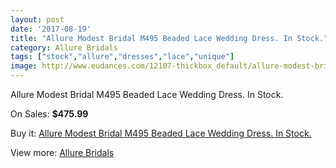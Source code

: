 ```yaml
---
layout: post
date: '2017-08-19'
title: "Allure Modest Bridal M495 Beaded Lace Wedding Dress. In Stock."
category: Allure Bridals
tags: ["stock","allure","dresses","lace","unique"]
image: http://www.eudances.com/12107-thickbox_default/allure-modest-bridal-m495-beaded-lace-wedding-dress-in-stock.jpg
---
```

Allure Modest Bridal M495 Beaded Lace Wedding Dress. In Stock.

On Sales: **$475.99**
<a href="https://www.eudances.com/en/allure-bridals/3782-allure-modest-bridal-m495-beaded-lace-wedding-dress-in-stock.html"><amp-img layout="responsive" width="600" height="600" src="//www.eudances.com/12107-thickbox_default/allure-modest-bridal-m495-beaded-lace-wedding-dress-in-stock.jpg" alt="Allure Modest Bridal M495 Beaded Lace Wedding Dress. In Stock. 0" /></a>
<a href="https://www.eudances.com/en/allure-bridals/3782-allure-modest-bridal-m495-beaded-lace-wedding-dress-in-stock.html"><amp-img layout="responsive" width="600" height="600" src="//www.eudances.com/12109-thickbox_default/allure-modest-bridal-m495-beaded-lace-wedding-dress-in-stock.jpg" alt="Allure Modest Bridal M495 Beaded Lace Wedding Dress. In Stock. 1" /></a>
<a href="https://www.eudances.com/en/allure-bridals/3782-allure-modest-bridal-m495-beaded-lace-wedding-dress-in-stock.html"><amp-img layout="responsive" width="600" height="600" src="//www.eudances.com/12108-thickbox_default/allure-modest-bridal-m495-beaded-lace-wedding-dress-in-stock.jpg" alt="Allure Modest Bridal M495 Beaded Lace Wedding Dress. In Stock. 2" /></a>

Buy it: [Allure Modest Bridal M495 Beaded Lace Wedding Dress. In Stock.](https://www.eudances.com/en/allure-bridals/3782-allure-modest-bridal-m495-beaded-lace-wedding-dress-in-stock.html "Allure Modest Bridal M495 Beaded Lace Wedding Dress. In Stock.")

View more: [Allure Bridals](https://www.eudances.com/en/2-allure-bridals "Allure Bridals")